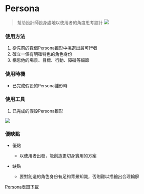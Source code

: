 
# Persona

> 幫助設計師設身處地以使用者的角度思考設計
![](https://i.imgur.com/iWQtG2m.jpg)
### 使用方法
  1. 從先前的數個Persona雛形中挑選出最可行者
  2. 確立一個有明確特色的角色身份
  3. 構思他的場景、目標、行動、障礙等細節

### 使用時機
  - 已完成假設的Persona雛形時

### 使用工具
  1. 已完成的假設Persona雛形

![](https://i.imgur.com/tnQlhZS.jpg)


### 優缺點
- 優點
    - 以使用者出發，能創造更切身實用的方案

- 缺點
    - 要對創造的角色身份有足夠背景知識，否則難以描繪出合理輪廓


[Persona表單下載](https://imgur.com/tnQlhZS)

